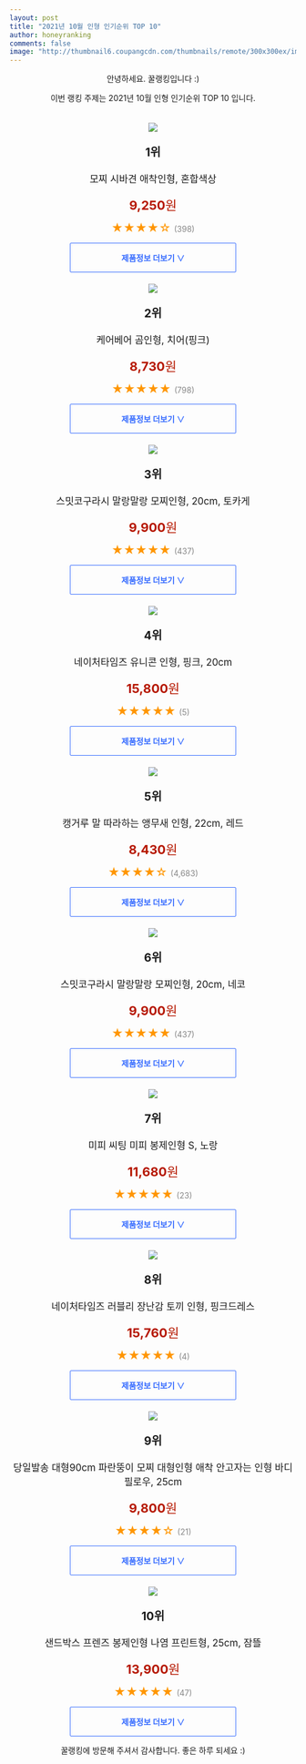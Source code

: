 ```yaml
--- 
layout: post 
title: "2021년 10월 인형 인기순위 TOP 10" 
author: honeyranking 
comments: false 
image: "http://thumbnail6.coupangcdn.com/thumbnails/remote/300x300ex/image/retail/images/331046716442870-14e071b3-65fe-4a93-a480-b05eea79cf0c.jpg" 
--- 
```

<p style="text-align: center;">안녕하세요. 꿀랭킹입니다 :)</p> <p style="text-align: center;">이번 랭킹 주제는 2021년 10월 인형 인기순위 TOP 10 입니다.</p><center><img src="http://thumbnail6.coupangcdn.com/thumbnails/remote/300x300ex/image/retail/images/331046716442870-14e071b3-65fe-4a93-a480-b05eea79cf0c.jpg" style="margin-top:20px" /></center> <p style="text-align: center; font-size: 20px"><b>1위</b></p> <p style="text-align: center; font-size: 17px">모찌 시바견 애착인형, 혼합색상</p> <p style="text-align: center;"><span style="color: #b61800; font-size: 22px;"><b>9,250</b>원</span></p> <p style="text-align: center;"><span style="color: #ff9600; font-size: 20px;">★★★★☆ </span><span style="color: #878787;">(398)</span></p> <center><a href="https://coupa.ng/b9Jvkv"> <div style="font-size: 14px; display: inline-block; padding: 15px 90px; color: #346aff; border-radius: 2px; border: 1px solid #346aff; cursor: pointer;"><b>제품정보 더보기 &or;</b></div> </a></center><center><img src="http://thumbnail8.coupangcdn.com/thumbnails/remote/300x300ex/image/retail/images/2020/06/01/12/3/a1dd8230-d47c-47ef-abd3-d2e0ac3f2fff.jpg" style="margin-top:20px" /></center> <p style="text-align: center; font-size: 20px"><b>2위</b></p> <p style="text-align: center; font-size: 17px">케어베어 곰인형, 치어(핑크)</p> <p style="text-align: center;"><span style="color: #b61800; font-size: 22px;"><b>8,730</b>원</span></p> <p style="text-align: center;"><span style="color: #ff9600; font-size: 20px;">★★★★★ </span><span style="color: #878787;">(798)</span></p> <center><a href="https://coupa.ng/b9Jvkw"> <div style="font-size: 14px; display: inline-block; padding: 15px 90px; color: #346aff; border-radius: 2px; border: 1px solid #346aff; cursor: pointer;"><b>제품정보 더보기 &or;</b></div> </a></center><center><img src="http://thumbnail7.coupangcdn.com/thumbnails/remote/300x300ex/image/retail/images/2018/08/23/14/6/a6c51cd8-60f4-4629-a7ad-b8f1a54eff1d.jpg" style="margin-top:20px" /></center> <p style="text-align: center; font-size: 20px"><b>3위</b></p> <p style="text-align: center; font-size: 17px">스밋코구라시 말랑말랑 모찌인형, 20cm, 토카게</p> <p style="text-align: center;"><span style="color: #b61800; font-size: 22px;"><b>9,900</b>원</span></p> <p style="text-align: center;"><span style="color: #ff9600; font-size: 20px;">★★★★★ </span><span style="color: #878787;">(437)</span></p> <center><a href="https://coupa.ng/b9Jvkx"> <div style="font-size: 14px; display: inline-block; padding: 15px 90px; color: #346aff; border-radius: 2px; border: 1px solid #346aff; cursor: pointer;"><b>제품정보 더보기 &or;</b></div> </a></center><center><img src="http://thumbnail9.coupangcdn.com/thumbnails/remote/300x300ex/image/retail/images/2021/09/16/14/6/9f4c3fb3-2d5e-4133-9d49-49c9722f5452.jpg" style="margin-top:20px" /></center> <p style="text-align: center; font-size: 20px"><b>4위</b></p> <p style="text-align: center; font-size: 17px">네이처타임즈 유니콘 인형, 핑크, 20cm</p> <p style="text-align: center;"><span style="color: #b61800; font-size: 22px;"><b>15,800</b>원</span></p> <p style="text-align: center;"><span style="color: #ff9600; font-size: 20px;">★★★★★ </span><span style="color: #878787;">(5)</span></p> <center><a href="https://coupa.ng/b9Jvky"> <div style="font-size: 14px; display: inline-block; padding: 15px 90px; color: #346aff; border-radius: 2px; border: 1px solid #346aff; cursor: pointer;"><b>제품정보 더보기 &or;</b></div> </a></center><center><img src="http://thumbnail8.coupangcdn.com/thumbnails/remote/300x300ex/image/retail/images/146913854193604-01ad1933-818c-488e-98c9-f67c47eea73f.jpg" style="margin-top:20px" /></center> <p style="text-align: center; font-size: 20px"><b>5위</b></p> <p style="text-align: center; font-size: 17px">캥거루 말 따라하는 앵무새 인형, 22cm, 레드</p> <p style="text-align: center;"><span style="color: #b61800; font-size: 22px;"><b>8,430</b>원</span></p> <p style="text-align: center;"><span style="color: #ff9600; font-size: 20px;">★★★★☆ </span><span style="color: #878787;">(4,683)</span></p> <center><a href="https://coupa.ng/b9JvkB"> <div style="font-size: 14px; display: inline-block; padding: 15px 90px; color: #346aff; border-radius: 2px; border: 1px solid #346aff; cursor: pointer;"><b>제품정보 더보기 &or;</b></div> </a></center><center><img src="http://thumbnail9.coupangcdn.com/thumbnails/remote/300x300ex/image/retail/images/2018/08/23/14/2/77cf03a3-a846-424c-af3c-2839f977be46.jpg" style="margin-top:20px" /></center> <p style="text-align: center; font-size: 20px"><b>6위</b></p> <p style="text-align: center; font-size: 17px">스밋코구라시 말랑말랑 모찌인형, 20cm, 네코</p> <p style="text-align: center;"><span style="color: #b61800; font-size: 22px;"><b>9,900</b>원</span></p> <p style="text-align: center;"><span style="color: #ff9600; font-size: 20px;">★★★★★ </span><span style="color: #878787;">(437)</span></p> <center><a href="https://coupa.ng/b9JvkC"> <div style="font-size: 14px; display: inline-block; padding: 15px 90px; color: #346aff; border-radius: 2px; border: 1px solid #346aff; cursor: pointer;"><b>제품정보 더보기 &or;</b></div> </a></center><center><img src="http://thumbnail10.coupangcdn.com/thumbnails/remote/300x300ex/image/retail/images/2016/07/12/11/7/c6ce4789-4960-429e-a1d0-515a6cd6aaef.jpg" style="margin-top:20px" /></center> <p style="text-align: center; font-size: 20px"><b>7위</b></p> <p style="text-align: center; font-size: 17px">미피 씨팅 미피 봉제인형 S, 노랑</p> <p style="text-align: center;"><span style="color: #b61800; font-size: 22px;"><b>11,680</b>원</span></p> <p style="text-align: center;"><span style="color: #ff9600; font-size: 20px;">★★★★★ </span><span style="color: #878787;">(23)</span></p> <center><a href="https://coupa.ng/b9JvkD"> <div style="font-size: 14px; display: inline-block; padding: 15px 90px; color: #346aff; border-radius: 2px; border: 1px solid #346aff; cursor: pointer;"><b>제품정보 더보기 &or;</b></div> </a></center><center><img src="http://thumbnail6.coupangcdn.com/thumbnails/remote/300x300ex/image/retail/images/2021/07/19/16/0/8e11bff7-d615-4957-bf18-243634569c3a.jpg" style="margin-top:20px" /></center> <p style="text-align: center; font-size: 20px"><b>8위</b></p> <p style="text-align: center; font-size: 17px">네이처타임즈 러블리 장난감 토끼 인형, 핑크드레스</p> <p style="text-align: center;"><span style="color: #b61800; font-size: 22px;"><b>15,760</b>원</span></p> <p style="text-align: center;"><span style="color: #ff9600; font-size: 20px;">★★★★★ </span><span style="color: #878787;">(4)</span></p> <center><a href="https://coupa.ng/b9JvkE"> <div style="font-size: 14px; display: inline-block; padding: 15px 90px; color: #346aff; border-radius: 2px; border: 1px solid #346aff; cursor: pointer;"><b>제품정보 더보기 &or;</b></div> </a></center><center><img src="http://thumbnail6.coupangcdn.com/thumbnails/remote/300x300ex/image/vendor_inventory/31ba/2deb3f4bcb97f92d4cba02dc7a1f3e289f0e2dff39260a8dc49db269087b.PNG" style="margin-top:20px" /></center> <p style="text-align: center; font-size: 20px"><b>9위</b></p> <p style="text-align: center; font-size: 17px">당일발송 대형90cm 파란뚱이 모찌 대형인형 애착 안고자는 인형 바디필로우, 25cm</p> <p style="text-align: center;"><span style="color: #b61800; font-size: 22px;"><b>9,800</b>원</span></p> <p style="text-align: center;"><span style="color: #ff9600; font-size: 20px;">★★★★☆ </span><span style="color: #878787;">(21)</span></p> <center><a href="https://coupa.ng/b9JvkG"> <div style="font-size: 14px; display: inline-block; padding: 15px 90px; color: #346aff; border-radius: 2px; border: 1px solid #346aff; cursor: pointer;"><b>제품정보 더보기 &or;</b></div> </a></center><center><img src="http://thumbnail7.coupangcdn.com/thumbnails/remote/300x300ex/image/vendor_inventory/images/2017/04/13/17/9/b3252f5d-a250-4e33-9ca2-a0da5a74af32.jpg" style="margin-top:20px" /></center> <p style="text-align: center; font-size: 20px"><b>10위</b></p> <p style="text-align: center; font-size: 17px">샌드박스 프렌즈 봉제인형 나염 프린트형, 25cm, 잠뜰</p> <p style="text-align: center;"><span style="color: #b61800; font-size: 22px;"><b>13,900</b>원</span></p> <p style="text-align: center;"><span style="color: #ff9600; font-size: 20px;">★★★★★ </span><span style="color: #878787;">(47)</span></p> <center><a href="https://coupa.ng/b9JvkH"> <div style="font-size: 14px; display: inline-block; padding: 15px 90px; color: #346aff; border-radius: 2px; border: 1px solid #346aff; cursor: pointer;"><b>제품정보 더보기 &or;</b></div> </a></center> <p style="text-align: center;">꿀랭킹에 방문해 주셔서 감사합니다. 좋은 하루 되세요 :)</p>
